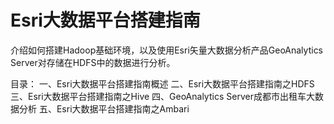 # Esri大数据平台搭建指南
介绍如何搭建Hadoop基础环境，以及使用Esri矢量大数据分析产品GeoAnalytics Server对存储在HDFS中的数据进行分析。

目录：
一、Esri大数据平台搭建指南概述
二、Esri大数据平台搭建指南之HDFS
三、Esri大数据平台搭建指南之Hive
四、GeoAnalytics Server成都市出租车大数据分析
五、Esri大数据平台搭建指南之Ambari
